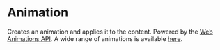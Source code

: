 # Animation

Creates an animation and applies it to the content. Powered by the [Web Animations API](https://developer.mozilla.org/en-US/docs/Web/API/Web_Animations_API). A wide range of animations is available [here](/component/animation/names).

<Playground />

<Usage />

<Api />

<Examples />

<Example value="default" />

<Example value="name" />

<Example value="duration" />

<Checklist 
    accessibility={false}
    bidirectionality={false}
    cssParts={false}
    cssVariables={false}
    documentation={false}
    examples={false}
    events={false}
    keyboard={false}
    methods={false}
    playground={false}
    properties={false}
    skeleton={false}
    slots={false}
/>
